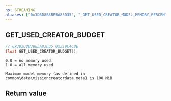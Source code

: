 ```yaml
---
ns: STREAMING
aliases: ["0x3D3D8B3BE5A83D35", "_GET_USED_CREATOR_MODEL_MEMORY_PERCENTAGE"]
---
```

## GET_USED_CREATOR_BUDGET

```c
// 0x3D3D8B3BE5A83D35 0x3E9C4CBE
float GET_USED_CREATOR_BUDGET();
```

```
0.0 = no memory used
1.0 = all memory used

Maximum model memory (as defined in common\data\missioncreatordata.meta) is 100 MiB
```

## Return value
